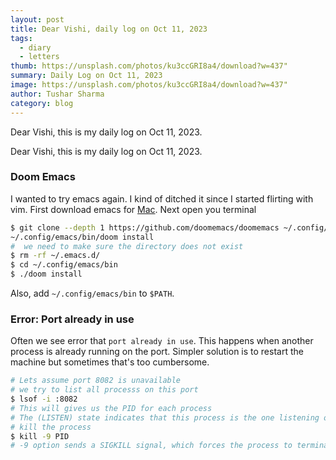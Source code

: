 ```yaml
---
layout: post
title: Dear Vishi, daily log on Oct 11, 2023
tags:
  - diary
  - letters
thumb: https://unsplash.com/photos/ku3ccGRI8a4/download?w=437"
summary: Daily Log on Oct 11, 2023
image: https://unsplash.com/photos/ku3ccGRI8a4/download?w=437"
author: Tushar Sharma
category: blog
---
```


Dear Vishi, this is my daily log on Oct 11, 2023.<!-- truncate_here -->

Dear Vishi, this is my daily log on Oct 11, 2023.

### Doom Emacs

I wanted to try emacs again. I kind of ditched it since I started flirting with vim. First download emacs for [Mac](https://emacsformacosx.com/). Next open you terminal

```bash
$ git clone --depth 1 https://github.com/doomemacs/doomemacs ~/.config/emacs
~/.config/emacs/bin/doom install
#  we need to make sure the directory does not exist
$ rm -rf ~/.emacs.d/
$ cd ~/.config/emacs/bin
$ ./doom install
```

Also, add `~/.config/emacs/bin` to `$PATH`. 

### Error: Port already in use

Often we see error that `port already in use`. This happens when another process is already running on the port. Simpler solution is to restart the machine but sometimes that's too cumbersome.

```bash
# Lets assume port 8082 is unavailable
# we try to list all processs on this port
$ lsof -i :8082
# This will gives us the PID for each process
# The (LISTEN) state indicates that this process is the one listening on the port
# kill the process
$ kill -9 PID
# -9 option sends a SIGKILL signal, which forces the process to terminate immediately
```
